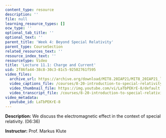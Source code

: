 ```yaml
---
content_type: resource
description: ''
file: null
learning_resource_types: []
ocw_type: ''
optional_tab_title: ''
optional_text: ''
parent_title: 'Week 4: Beyond Special Relativity'
parent_type: CourseSection
related_resources_text: ''
resource_index_text: ''
resourcetype: Video
title: 'Lecture 11.1: Charge and Current'
uid: 2f86fa44-38c8-30c3-81c5-92502761f595
video_files:
  archive_url: https://archive.org/download/MIT8.20IAP21/MIT8_20IAP21_lec11-1_300k.mp4
  video_captions_file: /courses/8-20-introduction-to-special-relativity-january-iap-2021/491fa5c6b0075a5eb4f644c155d2e1d8_LaTbPEKrE-8.vtt
  video_thumbnail_file: https://img.youtube.com/vi/LaTbPEKrE-8/default.jpg
  video_transcript_file: /courses/8-20-introduction-to-special-relativity-january-iap-2021/fc49c450ffb4454664ff1a2ee2117ac0_LaTbPEKrE-8.pdf
video_metadata:
  youtube_id: LaTbPEKrE-8
---
```


**Description:** We discuss the electromagnetic effect in the context of special relativity. (06:36)

**Instructor:** Prof. Markus Klute